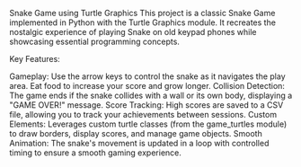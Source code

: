 Snake Game using Turtle Graphics
This project is a classic Snake Game implemented in Python with the Turtle Graphics module. It recreates the nostalgic experience of playing Snake on old keypad phones while showcasing essential programming concepts.

Key Features:

Gameplay: Use the arrow keys to control the snake as it navigates the play area. Eat food to increase your score and grow longer.
Collision Detection: The game ends if the snake collides with a wall or its own body, displaying a "GAME OVER!" message.
Score Tracking: High scores are saved to a CSV file, allowing you to track your achievements between sessions.
Custom Elements: Leverages custom turtle classes (from the game_turtles module) to draw borders, display scores, and manage game objects.
Smooth Animation: The snake's movement is updated in a loop with controlled timing to ensure a smooth gaming experience.
